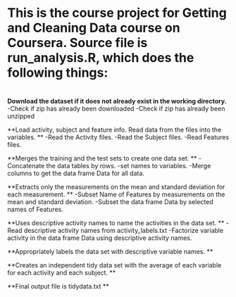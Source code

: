 
# This is the course project for Getting and Cleaning Data course on Coursera. Source file is run_analysis.R, which does the following things: <h1>


**Download the dataset if it does not already exist in the working directory.**
-Check if zip has already been downloaded 
-Check if zip has already been unzipped

**Load activity, subject and feature info. Read data from the files into the variables. **
-Read the Activity files. 
-Read the Subject files. 
-Read Features files.

**Merges the training and the test sets to create one data set. **
-Concatenate the data tables by rows. 
-set names to variables. 
-Merge columns to get the data frame Data for all data.

**Extracts only the measurements on the mean and standard deviation for each measurement. **
-Subset Name of Features by measurements on the mean and standard deviation. 
-Subset the data frame Data by selected names of Features.

**Uses descriptive activity names to name the activities in the data set. **
-Read descriptive activity names from activity_labels.txt 
-Factorize variable activity in the data frame Data using descriptive activity names.

**Appropriately labels the data set with descriptive variable names. **

**Creates an independent tidy data set with the average of each variable for each activity and each subject. **

**Final output file is tidydata.txt **
